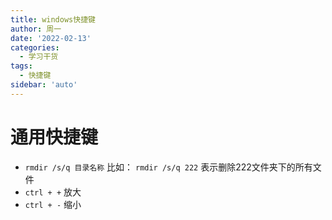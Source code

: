 ```yaml
---
title: windows快捷键
author: 周一
date: '2022-02-13'
categories:
  - 学习干货
tags:
  - 快捷键
sidebar: 'auto'
---
```




# 通用快捷键

-  `rmdir /s/q 目录名称` 比如： `rmdir /s/q 222` 表示删除222文件夹下的所有文件
-  `ctrl + +` 放大
-  `ctrl + -` 缩小

